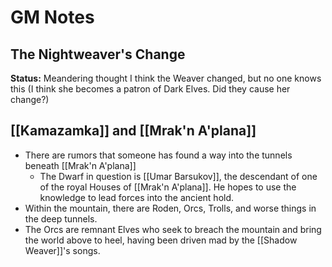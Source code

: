 # GM Notes
## The Nightweaver's Change
**Status:** Meandering thought
I think the Weaver changed, but no one knows this (I think she becomes a patron of Dark Elves.  Did they cause her change?)

## [[Kamazamka]] and [[Mrak'n A'plana]]
- There are rumors that someone has found a way into the tunnels beneath [[Mrak'n A'plana]]
	- The Dwarf in question is [[Umar Barsukov]], the descendant of one of the royal Houses of [[Mrak'n A'plana]].  He hopes to use the knowledge to lead forces into the ancient hold.
- Within the mountain, there are Roden, Orcs, Trolls, and worse things in the deep tunnels.
- The Orcs are remnant Elves who seek to breach the mountain and bring the world above to heel, having been driven mad by the [[Shadow Weaver]]'s songs.